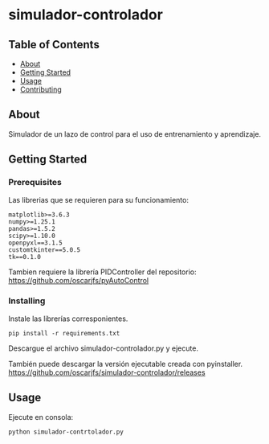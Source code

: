# simulador-controlador

## Table of Contents

- [About](#about)
- [Getting Started](#getting_started)
- [Usage](#usage)
- [Contributing](../CONTRIBUTING.md)

## About <a name = "about"></a>

Simulador de un lazo de control para el uso de entrenamiento y aprendizaje.

## Getting Started <a name = "getting_started"></a>


### Prerequisites

Las librerias que se requieren para su funcionamiento:

```
matplotlib>=3.6.3
numpy>=1.25.1
pandas>=1.5.2
scipy>=1.10.0
openpyxl==3.1.5
customtkinter==5.0.5
tk==0.1.0
```

Tambien requiere la librería PIDController del repositorio:
https://github.com/oscarjfs/pyAutoControl


### Installing

Instale las librerías corresponientes.
```
pip install -r requirements.txt
```

Descargue el archivo simulador-controlador.py y ejecute.

También puede descargar la versión ejecutable creada con pyinstaller.
https://github.com/oscarjfs/simulador-controlador/releases


## Usage <a name = "usage"></a>

Ejecute en consola:

```
python simulador-contrtolador.py
```